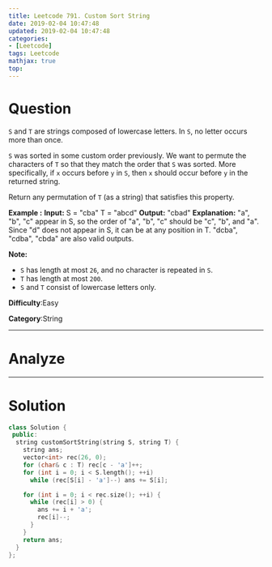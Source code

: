 ```yaml
---
title: Leetcode 791. Custom Sort String
date: 2019-02-04 10:47:48
updated: 2019-02-04 10:47:48
categories: 
- [Leetcode]
tags: Leetcode
mathjax: true
top:
---
```


# Question

`S`  and  `T`  are strings composed of lowercase letters. In  `S`, no letter occurs more than once.

`S`  was sorted in some custom order previously. We want to permute the characters of  `T`  so that they match the order that  `S`  was sorted. More specifically, if  `x`  occurs before  `y`  in  `S`, then  `x`  should occur before  `y`  in the returned string.

Return any permutation of  `T`  (as a string) that satisfies this property.

**Example :**
**Input:** 
S = "cba"
T = "abcd"
**Output:** "cbad"
**Explanation:** 
"a", "b", "c" appear in S, so the order of "a", "b", "c" should be "c", "b", and "a". 
Since "d" does not appear in S, it can be at any position in T. "dcba", "cdba", "cbda" are also valid outputs.

**Note:**

- `S`  has length at most  `26`, and no character is repeated in  `S`.
- `T`  has length at most  `200`.
- `S`  and  `T`  consist of lowercase letters only.

**Difficulty**:Easy

**Category**:String

<!-- more -->

------------

# Analyze

------------

# Solution

```cpp
class Solution {
 public:
  string customSortString(string S, string T) {
    string ans;
    vector<int> rec(26, 0);
    for (char& c : T) rec[c - 'a']++;
    for (int i = 0; i < S.length(); ++i)
      while (rec[S[i] - 'a']--) ans += S[i];

    for (int i = 0; i < rec.size(); ++i) {
      while (rec[i] > 0) {
        ans += i + 'a';
        rec[i]--;
      }
    }
    return ans;
  }
};
```